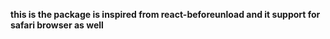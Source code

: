 **this is the package is inspired from react-beforeunload and it support for safari browser as well**